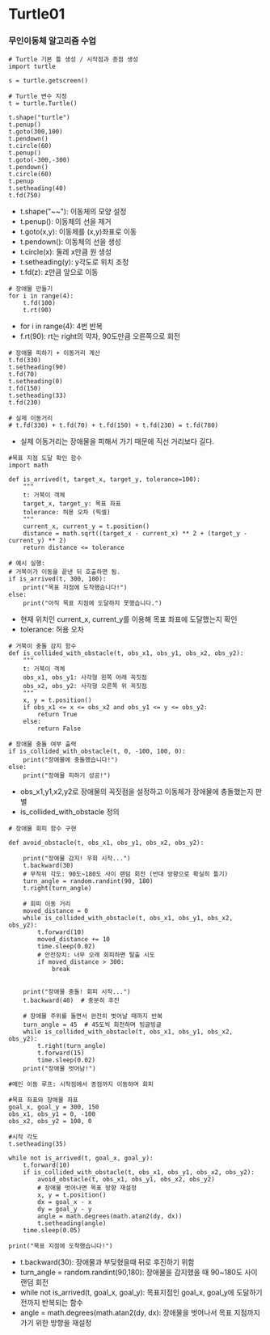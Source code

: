 # Turtle01
### 무인이동체 알고리즘 수업

```
# Turtle 기본 틀 생성 / 시작점과 종점 생성
import turtle

s = turtle.getscreen()

# Turtle 변수 지정
t = turtle.Turtle()

t.shape("turtle")
t.penup()
t.goto(300,100)
t.pendown()
t.circle(60)
t.penup()
t.goto(-300,-300)
t.pendown()
t.circle(60)
t.penup
t.setheading(40)
t.fd(750)
```
- t.shape("~~"): 이동체의 모양 설정
- t.penup(): 이동체의 선을 제거
- t.goto(x,y): 이동체를 (x,y)좌표로 이동
- t.pendown(): 이동체의 선을 생성
- t.circle(x): 둘레 x만큼 원 생성
- t.setheading(y): y각도로 위치 조정
- t.fd(z): z만큼 앞으로 이동

```
# 장애물 만들기
for i in range(4):
    t.fd(100)
    t.rt(90)
```
- for i in range(4): 4번 반복
- f.rt(90): rt는 right의 약자, 90도만큼 오른쪽으로 회전

```
# 장애물 피하기 + 이동거리 계산
t.fd(330)
t.setheading(90)
t.fd(70)
t.setheading(0)
t.fd(150)
t.setheading(33)
t.fd(230)

# 실제 이동거리
# t.fd(330) + t.fd(70) + t.fd(150) + t.fd(230) = t.fd(780)
```
- 실제 이동거리는 장애물을 피해서 가기 때문에 직선 거리보다 길다.
```
#목표 지점 도달 확인 함수
import math

def is_arrived(t, target_x, target_y, tolerance=100):
    """
    t: 거북이 객체
    target_x, target_y: 목표 좌표
    tolerance: 허용 오차 (픽셀)
    """
    current_x, current_y = t.position()
    distance = math.sqrt((target_x - current_x) ** 2 + (target_y - current_y) ** 2)
    return distance <= tolerance

# 예시 실행:
# 거북이가 이동을 끝낸 뒤 호출하면 됨.
if is_arrived(t, 300, 100):
    print("목표 지점에 도착했습니다!")
else:
    print("아직 목표 지점에 도달하지 못했습니다.")
```
- 현재 위치인 current_x, current_y를 이용해 목표 좌표에 도달했는지 확인
- tolerance: 허용 오차 

```
# 거북이 충돌 감지 함수
def is_collided_with_obstacle(t, obs_x1, obs_y1, obs_x2, obs_y2):
    """
    t: 거북이 객체
    obs_x1, obs_y1: 사각형 왼쪽 아래 꼭짓점
    obs_x2, obs_y2: 사각형 오른쪽 위 꼭짓점
    """
    x, y = t.position()
    if obs_x1 <= x <= obs_x2 and obs_y1 <= y <= obs_y2:
        return True
    else:
        return False
    
# 장애물 충돌 여부 출력
if is_collided_with_obstacle(t, 0, -100, 100, 0):
    print("장애물에 충돌했습니다!")
else:
    print("장애물 피하기 성공!")
```
- obs_x1,y1,x2,y2로 장애물의 꼭짓점을 설정하고 이동체가 장애물에 충돌했는지 판별
- is_collided_with_obstacle 정의

```
# 장애물 회피 함수 구현

def avoid_obstacle(t, obs_x1, obs_y1, obs_x2, obs_y2):
    
    print("장애물 감지! 우회 시작...")
    t.backward(30)
    # 무작위 각도: 90도~180도 사이 랜덤 회전 (반대 방향으로 확실히 틀기)
    turn_angle = random.randint(90, 180)
    t.right(turn_angle)
    
    # 회피 이동 거리
    moved_distance = 0
    while is_collided_with_obstacle(t, obs_x1, obs_y1, obs_x2, obs_y2):
        t.forward(10)
        moved_distance += 10
        time.sleep(0.02)
        # 안전장치: 너무 오래 회피하면 탈출 시도
        if moved_distance > 300:
            break
    
    
    print("장애물 충돌! 회피 시작...")
    t.backward(40)  # 충분히 후진
    
    # 장애물 주위를 돌면서 완전히 벗어날 때까지 반복
    turn_angle = 45  # 45도씩 회전하며 빙글빙글
    while is_collided_with_obstacle(t, obs_x1, obs_y1, obs_x2, obs_y2):
        t.right(turn_angle)
        t.forward(15)
        time.sleep(0.02)
    print("장애물 벗어남!")

#메인 이동 루프: 시작점에서 종점까지 이동하며 회피
    
#목표 좌표와 장애물 좌표
goal_x, goal_y = 300, 150
obs_x1, obs_y1 = 0, -100
obs_x2, obs_y2 = 100, 0

#시작 각도
t.setheading(35)

while not is_arrived(t, goal_x, goal_y):
    t.forward(10)
    if is_collided_with_obstacle(t, obs_x1, obs_y1, obs_x2, obs_y2):
        avoid_obstacle(t, obs_x1, obs_y1, obs_x2, obs_y2)
        # 장애물 벗어나면 목표 방향 재설정
        x, y = t.position()
        dx = goal_x - x
        dy = goal_y - y
        angle = math.degrees(math.atan2(dy, dx))
        t.setheading(angle)
    time.sleep(0.05)

print("목표 지점에 도착했습니다!")
```
- t.backward(30): 장애물과 부딪혔을때 뒤로 후진하기 위함
- turn_angle = random.randint(90,180): 장애물을 감지했을 때 90~180도 사이 랜덤 회전
- while not is_arrived(t, goal_x, goal_y): 목표지점인 goal_x, goal_y에 도달하기 전까지 반복되는 함수
- angle = math.degrees(math.atan2(dy, dx): 장애물을 벗어나서 목표 지점까지 가기 위한 방향을 재설정


